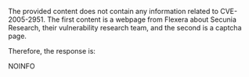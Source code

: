 The provided content does not contain any information related to CVE-2005-2951. The first content is a webpage from Flexera about Secunia Research, their vulnerability research team, and the second is a captcha page.

Therefore, the response is:

NOINFO
